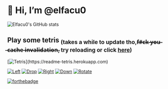 # 👋 Hi, I’m @elfacu0

![Elfacu0's GitHub stats](https://github-readme-stats.vercel.app/api?username=elfacu0&show_icons=true&theme=merko)

## Play some tetris <sub>(takes a while to update tho,f̶#̶c̶k̶ ̶y̶o̶u̶ ̶c̶a̶c̶h̶e̶ ̶i̶n̶v̶a̶l̶i̶d̶a̶t̶i̶o̶n̶, try reloading or click <a href="https://readme-tetris.herokuapp.com">here</a>)</sub> ##
[![Tetris](https://readme-tetris.herokuapp.com?)](https://readme-tetris.herokuapp.com)

[![Left](https://img.icons8.com/plumpy/48/000000/chevron-left.png)](https://readme-tetris.herokuapp.com/play/left)
[![Drop](https://img.icons8.com/plumpy/48/000000/double-down.png)](https://readme-tetris.herokuapp.com/play/drop)
[![Right](https://img.icons8.com/plumpy/48/000000/chevron-right.png)](https://readme-tetris.herokuapp.com/play/right)
[![Down](https://img.icons8.com/plumpy/48/000000/chevron-down.png)](https://readme-tetris.herokuapp.com/play/down)
[![Rotate](https://img.icons8.com/plumpy/48/000000/rotate.png)](https://readme-tetris.herokuapp.com/play/rotate)

[![forthebadge](https://forthebadge.com/images/badges/works-on-my-machine.svg)](https://forthebadge.com)

